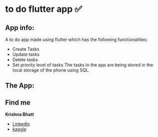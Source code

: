 # to do flutter app ✅

## App info:
A to do app made using flutter which has the following functionalities: 
- Create Tasks
- Update tasks
- Delete tasks
- Set priority level of tasks
The tasks in the app are being stored in the local storage of the phone using SQL.

## The App:

## Find me
**Krishna Bhatt**
- [LinkedIn](https://www.linkedin.com/in/krishnabhatt4/)
- [kaggle](https://www.kaggle.com/krishnabhatt4)
